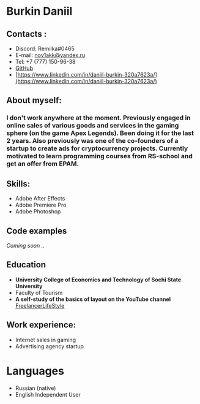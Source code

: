 # Burkin Daniil
## Contacts :
* Discord: Remilka#0465
* E-mail: nov1akk@yandex.ru
* Tel: +7 (777) 150-96-38
* [GitHub](https://github.com/Remilkaa)
* [https://www.linkedin.com/in/daniil-burkin-320a7623a/](https://www.linkedin.com/in/daniil-burkin-320a7623a/)
## About myself:
### I don't work anywhere at the moment. Previously engaged in online sales of various goods and services in the gaming sphere (on the game Apex Legends). Been doing it for the last 2 years. Also previously was one of the co-founders of a startup to create ads for cryptocurrency projects. Currently motivated to learn programming courses from RS-school and get an offer from EPAM.
## Skills:
* Adobe After Effects
* Adobe Premiere Pro 
* Adobe Photoshop
## Code examples
*Coming soon ..*
## Education
* **University College of Economics and Technology of Sochi State University**
* Faculty of Tourism
* **A self-study of the basics of layout on the YouTube channel**
[FreelancerLifeStyle](https://www.youtube.com/c/FreelancerLifeStyle)
## Work experience:
* Internet sales in gaming
* Advertising agency startup 
# Languages
* Russian (native)
* English Independent User
